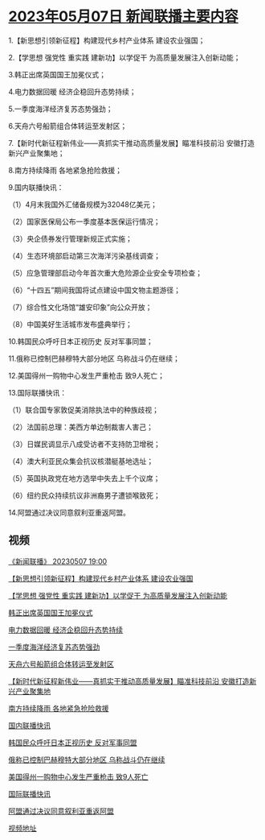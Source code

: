 # [2023年05月07日 新闻联播主要内容](https://tv.cctv.com/lm/xwlb/day/20230507.shtml)

1.【新思想引领新征程】构建现代乡村产业体系 建设农业强国；

2.【学思想 强党性 重实践 建新功】以学促干 为高质量发展注入创新动能；

3.韩正出席英国国王加冕仪式；

4.电力数据回暖 经济企稳回升态势持续；

5.一季度海洋经济复苏态势强劲；

6.天舟六号船箭组合体转运至发射区；

7.【新时代新征程新伟业——真抓实干推动高质量发展】瞄准科技前沿 安徽打造新兴产业聚集地；

8.南方持续降雨 各地紧急抢险救援；

9.国内联播快讯：

（1）4月末我国外汇储备规模为32048亿美元；

（2）国家医保局公布一季度基本医保运行情况；

（3）央企债券发行管理新规正式实施；

（4）生态环境部启动第三次海洋污染基线调查；

（5）应急管理部启动今年首次重大危险源企业安全专项检查；

（6）“十四五”期间我国将试点建设中国文物主题游径；

（7）综合性文化场馆“雄安印象”向公众开放；

（8）中国美好生活城市发布盛典举行；

10.韩国民众呼吁日本正视历史 反对军事同盟；

11.俄称已控制巴赫穆特大部分地区 乌称战斗仍在继续；

12.美国得州一购物中心发生严重枪击 致9人死亡；

13.国际联播快讯：

（1）联合国专家敦促美消除执法中的种族歧视；

（2）法国前总理：美西方单边制裁害人害己；

（3）日媒民调显示八成受访者不支持防卫增税；

（4）澳大利亚民众集会抗议核潜艇基地选址；

（5）英国执政党在地方选举中失去上千个议席；

（6）纽约民众持续抗议非洲裔男子遭锁喉致死；

14.阿盟通过决议同意叙利亚重返阿盟。

## 视频

[《新闻联播》 20230507 19:00](https://tv.cctv.com/2023/05/07/VIDExbJrfy3icWsngrW9Jnpn230507.shtml)

[【新思想引领新征程】构建现代乡村产业体系 建设农业强国](https://tv.cctv.com/2023/05/07/VIDEv93eUb6IVH5FZ4BbB207230507.shtml)

[【学思想 强党性 重实践 建新功】以学促干 为高质量发展注入创新动能](https://tv.cctv.com/2023/05/07/VIDEkTw3JnUuggFKE3Rntd1r230507.shtml)

[韩正出席英国国王加冕仪式](https://tv.cctv.com/2023/05/07/VIDE9FOGjiAXfD9PorYth99l230507.shtml)

[电力数据回暖 经济企稳回升态势持续](https://tv.cctv.com/2023/05/07/VIDE7Ut8LkfqJ5tPMlUhS4pJ230507.shtml)

[一季度海洋经济复苏态势强劲](https://tv.cctv.com/2023/05/07/VIDEej88dVT7nlugcpCFn6KC230507.shtml)

[天舟六号船箭组合体转运至发射区](https://tv.cctv.com/2023/05/07/VIDEasgqGH4HLqFtDRFRF3kF230507.shtml)

[【新时代新征程新伟业——真抓实干推动高质量发展】瞄准科技前沿 安徽打造新兴产业聚集地](https://tv.cctv.com/2023/05/07/VIDEjYZ1AWoucrvBiknPEFkL230507.shtml)

[南方持续降雨 各地紧急抢险救援](https://tv.cctv.com/2023/05/07/VIDEvEs6VeIpq8prrfRHbrOM230507.shtml)

[国内联播快讯](https://tv.cctv.com/2023/05/07/VIDEg0aoe1eVHaN2eAgs3RvD230507.shtml)

[韩国民众呼吁日本正视历史 反对军事同盟](https://tv.cctv.com/2023/05/07/VIDEEUpCFOO7ky7qkIivpltK230507.shtml)

[俄称已控制巴赫穆特大部分地区 乌称战斗仍在继续](https://tv.cctv.com/2023/05/07/VIDEhFOvg6x5JWr5pzvKuSmP230507.shtml)

[美国得州一购物中心发生严重枪击 致9人死亡](https://tv.cctv.com/2023/05/07/VIDEO3iBC6h8voqiCo98gkAP230507.shtml)

[国际联播快讯](https://tv.cctv.com/2023/05/07/VIDEPL0pc5xyEumjRwQpTrF4230507.shtml)

[阿盟通过决议同意叙利亚重返阿盟](https://tv.cctv.com/2023/05/07/VIDEGP6tiKibqpLWKZ192qxJ230507.shtml)

[视频地址](https://tv.cctv.com/lm/xwlb/day/20230507.shtml) 

